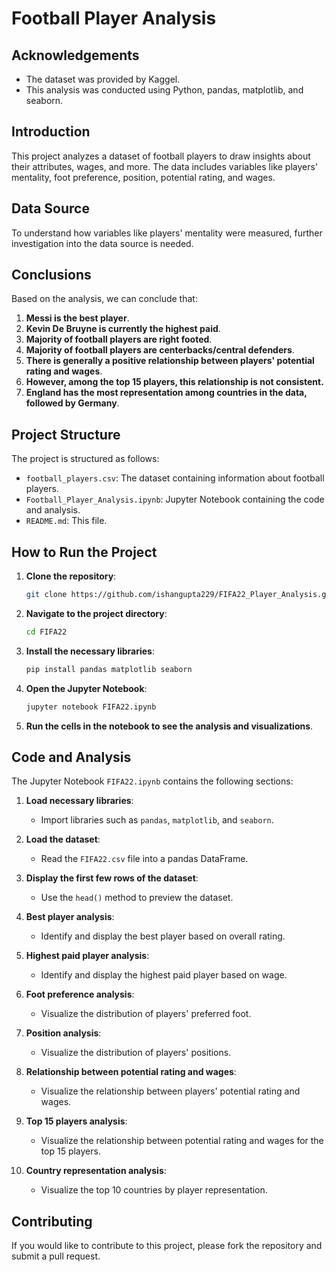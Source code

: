 # Football Player Analysis

## Acknowledgements
- The dataset was provided by Kaggel.
- This analysis was conducted using Python, pandas, matplotlib, and seaborn.

## Introduction
This project analyzes a dataset of football players to draw insights about their attributes, wages, and more. The data includes variables like players' mentality, foot preference, position, potential rating, and wages.

## Data Source
To understand how variables like players' mentality were measured, further investigation into the data source is needed.

## Conclusions
Based on the analysis, we can conclude that:

1. **Messi is the best player**.
2. **Kevin De Bruyne is currently the highest paid**.
3. **Majority of football players are right footed**.
4. **Majority of football players are centerbacks/central defenders**.
5. **There is generally a positive relationship between players' potential rating and wages**.
6. **However, among the top 15 players, this relationship is not consistent.**
7. **England has the most representation among countries in the data, followed by Germany**.

## Project Structure
The project is structured as follows:

- `football_players.csv`: The dataset containing information about football players.
- `Football_Player_Analysis.ipynb`: Jupyter Notebook containing the code and analysis.
- `README.md`: This file.

## How to Run the Project
1. **Clone the repository**:
    ```bash
    git clone https://github.com/ishangupta229/FIFA22_Player_Analysis.git
    ```
2. **Navigate to the project directory**:
    ```bash
    cd FIFA22
    ```
3. **Install the necessary libraries**:
    ```bash
    pip install pandas matplotlib seaborn
    ```
4. **Open the Jupyter Notebook**:
    ```bash
    jupyter notebook FIFA22.ipynb
    ```
5. **Run the cells in the notebook to see the analysis and visualizations**.

## Code and Analysis
The Jupyter Notebook `FIFA22.ipynb` contains the following sections:

1. **Load necessary libraries**:
    - Import libraries such as `pandas`, `matplotlib`, and `seaborn`.

2. **Load the dataset**:
    - Read the `FIFA22.csv` file into a pandas DataFrame.

3. **Display the first few rows of the dataset**:
    - Use the `head()` method to preview the dataset.

4. **Best player analysis**:
    - Identify and display the best player based on overall rating.

5. **Highest paid player analysis**:
    - Identify and display the highest paid player based on wage.

6. **Foot preference analysis**:
    - Visualize the distribution of players' preferred foot.

7. **Position analysis**:
    - Visualize the distribution of players' positions.

8. **Relationship between potential rating and wages**:
    - Visualize the relationship between players' potential rating and wages.

9. **Top 15 players analysis**:
    - Visualize the relationship between potential rating and wages for the top 15 players.

10. **Country representation analysis**:
    - Visualize the top 10 countries by player representation.

## Contributing
If you would like to contribute to this project, please fork the repository and submit a pull request.
